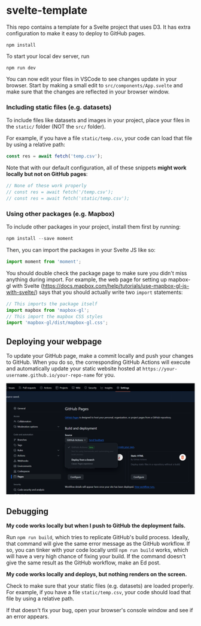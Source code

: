 # svelte-template

This repo contains a template for a Svelte project that uses D3. It has extra
configuration to make it easy to deploy to GitHub pages.

```
npm install
```

To start your local dev server, run

```
npm run dev
```

You can now edit your files in VSCode to see changes update in your browser.
Start by making a small edit to `src/components/App.svelte` and make sure that
the changes are reflected in your browser window.

### Including static files (e.g. datasets)

To include files like datasets and images in your project, place your files in
the `static/` folder (NOT the `src/` folder).

For example, if you have a file `static/temp.csv`, your code can load that
file by using a relative path:

```js
const res = await fetch('temp.csv');
```

Note that with our default configuration, all of these snippets **might work
locally but not on GitHub pages**:

```js
// None of these work properly
// const res = await fetch('/temp.csv');
// const res = await fetch('static/temp.csv');
```

### Using other packages (e.g. Mapbox)

To include other packages in your project, install them first by running:

```js
npm install --save moment
```

Then, you can import the packages in your Svelte JS like so:

```js
import moment from 'moment';
```

You should double check the package page to make sure you didn't miss anything
during import. For example, the web page for setting up mapbox-gl with Svelte
(https://docs.mapbox.com/help/tutorials/use-mapbox-gl-js-with-svelte/) says
that you should actually write two `import` statements:

```js
// This imports the package itself
import mapbox from 'mapbox-gl';
// This import the mapbox CSS styles
import 'mapbox-gl/dist/mapbox-gl.css';
```

## Deploying your webpage

To update your GitHub page, make a commit locally and push your changes to
GitHub. When you do so, the corresponding GitHub Actions will execute and
automatically update your static website hosted at
`https://your-username.github.io/your-repo-name` for you.

![github-pages](assets/github-pages.png)

## Debugging

**My code works locally but when I push to GitHub the deployment fails.**

Run `npm run build`, which tries to replicate GitHub's build process. Ideally,
that command will give the same error message as the GitHub workflow. If so,
you can tinker with your code locally until `npm run build` works, which will
have a very high chance of fixing your build. If the command doesn't give the
same result as the GitHub workflow, make an Ed post.

**My code works locally and deploys, but nothing renders on the screen.**

Check to make sure that your static files (e.g. datasets) are loaded properly.
For example, if you have a file `static/temp.csv`, your code should load that
file by using a relative path.

If that doesn't fix your bug, open your browser's console window and see if an
error appears.
